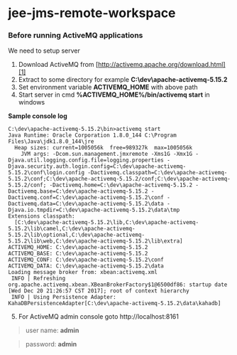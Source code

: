 # jee-jms-remote-workspace

### Before running ActiveMQ applications

We need to setup server

1. Download ActiveMQ from [http://activemq.apache.org/download.html][1]
2. Extract to some directory for example **C:\dev\apache-activemq-5.15.2**
3. Set environment variable **ACTIVEMQ_HOME** with above path
4. Start server in cmd **%ACTIVEMQ_HOME%/bin/activemq start** in windows

**Sample console log**
```
C:\dev\apache-activemq-5.15.2\bin>activemq start
Java Runtime: Oracle Corporation 1.8.0_144 C:\Program Files\Java\jdk1.8.0_144\jre
  Heap sizes: current=1005056k  free=989327k  max=1005056k
    JVM args: -Dcom.sun.management.jmxremote -Xms1G -Xmx1G -Djava.util.logging.config.file=logging.properties -Djava.security.auth.login.config=C:\dev\apache-activemq-5.15.2\conf\login.config -Dactivemq.classpath=C:\dev\apache-activemq-5.15.2\conf;C:\dev\apache-activemq-5.15.2/conf;C:\dev\apache-activemq-5.15.2/conf; -Dactivemq.home=C:\dev\apache-activemq-5.15.2 -Dactivemq.base=C:\dev\apache-activemq-5.15.2 -Dactivemq.conf=C:\dev\apache-activemq-5.15.2\conf -Dactivemq.data=C:\dev\apache-activemq-5.15.2\data -Djava.io.tmpdir=C:\dev\apache-activemq-5.15.2\data\tmp
Extensions classpath:
  [C:\dev\apache-activemq-5.15.2\lib,C:\dev\apache-activemq-5.15.2\lib\camel,C:\dev\apache-activemq-5.15.2\lib\optional,C:\dev\apache-activemq-5.15.2\lib\web,C:\dev\apache-activemq-5.15.2\lib\extra]
ACTIVEMQ_HOME: C:\dev\apache-activemq-5.15.2
ACTIVEMQ_BASE: C:\dev\apache-activemq-5.15.2
ACTIVEMQ_CONF: C:\dev\apache-activemq-5.15.2\conf
ACTIVEMQ_DATA: C:\dev\apache-activemq-5.15.2\data
Loading message broker from: xbean:activemq.xml
 INFO | Refreshing org.apache.activemq.xbean.XBeanBrokerFactory$1@6500df86: startup date [Wed Dec 20 21:26:57 CST 2017]; root of context hierarchy
 INFO | Using Persistence Adapter: KahaDBPersistenceAdapter[C:\dev\apache-activemq-5.15.2\data\kahadb]
```
5. For ActiveMQ admin console goto http://localhost:8161
> user name: **admin**

> password: **admin**

[1]: http://activemq.apache.org/download.html